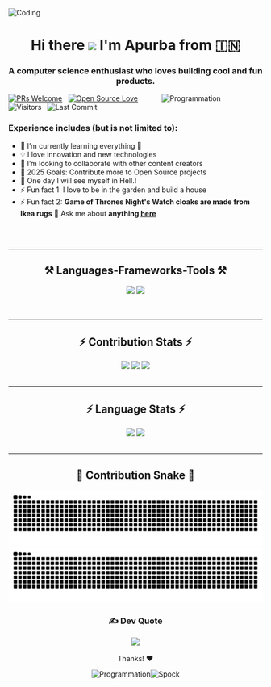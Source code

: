 
<img align="centre" alt="Coding" src = "https://user-images.githubusercontent.com/74038190/225813708-98b745f2-7d22-48cf-9150-083f1b00d6c9.gif">

<h1 align="center">Hi there <img src="https://media.giphy.com/media/hvRJCLFzcasrR4ia7z/giphy.gif" width="35px"> I'm Apurba from 🇮🇳</h1>
<h3 align="center">A computer science enthusiast who loves building cool and fun products.</h3> <img align="right" src="https://i.giphy.com/media/LmNwrBhejkK9EFP504/200w.webp" alt="Programmation" width="200" />

<div align="left">
<p>

[![PRs Welcome](https://img.shields.io/badge/PRs-welcome-brightgreen.svg?style=flat&logo=github)](https://github.com/alucard017)
 &nbsp;
[![Open Source Love](https://img.shields.io/badge/Open%20Source-%F0%9F%A4%8D-Green)](https://github.com/alucard017)
 &nbsp;
<img alt="Visitors" src="https://komarev.com/ghpvc/?username=alucard017&style=flat&labelColor=black&logo=github&label=Profile+Views&color=29bf12"/>
 &nbsp;
<img alt="Last Commit" src="https://img.shields.io/github/last-commit/alucard017/alucard017?logo=markdown&label=Last+Update&color=29bf12&style=flat">
</p>

 ### Experience includes (but is not limited to):

- 🌱 I’m currently learning everything 🤣
- 💡 I love innovation and new technologies
- 🤝 I’m looking to collaborate with other content creators
- 🥅 2025 Goals: Contribute more to Open Source projects
- 🚀 One day I will see myself in Hell.!
- ⚡ Fun fact 1: I love to be in the garden and build a house
- ⚡ Fun fact 2: **Game of Thrones Night's Watch cloaks are made from Ikea rugs**
💬 Ask me about **anything [here](mailto:apurba.mca.nitjsr@gmail.com)**

 </div>
<br />

<div align="center"> 
 <img src="https://i.giphy.com/media/xUA7bewHfD6pAnmxVK/200w.webp" alt="" width="160" /><img src="https://i.giphy.com/media/xUA7bewHfD6pAnmxVK/200w.webp" alt="" width="160" /><img src="https://i.giphy.com/media/xUA7bewHfD6pAnmxVK/200w.webp" alt="" width="160" /><img  src="https://i.giphy.com/media/xUA7bewHfD6pAnmxVK/200w.webp" alt="" width="160" /><img src="https://i.giphy.com/media/xUA7bewHfD6pAnmxVK/200w.webp" alt="" width="160" /> 
</div>

<hr/>
<h2 align="center">⚒️ Languages-Frameworks-Tools ⚒️</h2>
<div align="center">
    <img src="https://skillicons.dev/icons?i=c,cpp,typescript,javascript,nextjs,react,nodejs,expressjs,html,vscode,github,git,bash" />
    <img src="https://skillicons.dev/icons?i=linux,docker,kubernetes,jenkins,nginx,aws,postgresql,mongodb,java,mysql,postman" /><br>
 <br/><br/>
</div>

<hr/>
<h2 align="center">⚡ Contribution Stats ⚡</h2>
<div align="center">

![](http://github-profile-summary-cards.vercel.app/api/cards/profile-details?username=alucard017&theme=gotham)
![](http://github-profile-summary-cards.vercel.app/api/cards/stats?username=alucard017&theme=gotham)
![](http://github-profile-summary-cards.vercel.app/api/cards/productive-time?username=alucard017&theme=gotham&utcOffset=8)
<br/><br/>
<!-- [![GitHub Streak](https://streak-stats.demolab.com?user=alucard017&theme=dark)](https://git.io/streak-stats) -->

</div>
<hr/>

<h2 align="center">⚡ Language Stats ⚡</h2>
<div align=center>

![](http://github-profile-summary-cards.vercel.app/api/cards/repos-per-language?username=alucard017&theme=gotham)
![](http://github-profile-summary-cards.vercel.app/api/cards/most-commit-language?username=alucard017&theme=gotham)
<br/><br/>

<hr/>

<h2 align="center">🐍 Contribution Snake 🐍</h2>

![GitHub Snake Light](https://raw.githubusercontent.com/alucard017/alucard017/output/github-contribution-grid-snake.svg#gh-light-mode-only)
![GitHub Snake dark](https://raw.githubusercontent.com/alucard017/alucard017/output/github-contribution-grid-snake-dark.svg#gh-dark-mode-only)

### ✍️ Dev Quote
![](https://quotes-github-readme.vercel.app/api?type=horizontal&theme=catppuccin_mocha)


Thanks! :heart:

<img src="https://i.giphy.com/media/W0crByKlXhLlC/200.webp" alt="Programmation" width="200" /><img src="https://media3.giphy.com/media/RgAl2ESJFnIQ0/giphy.gif" alt="Spock" width="200" />


